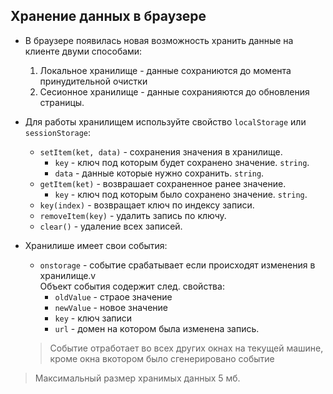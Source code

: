 ## Хранение данных в браузере

* В браузере появилась новая возможность хранить данные на клиенте двуми способами:
    1. Локальное хранилище - данные сохраниются до момента принудительной очистки
    2. Сесионное хранилище - данные сохранияются до обновления страницы.

* Для работы  хранилищем используйте свойство `localStorage` или `sessionStorage`:
    * `setItem(ket, data)` - сохранения значения в хранилище.
        * `key` - ключ под которым будет сохранено значение. `string`.
        * `data` - данные которые нужно сохранить. `string`.
    * `getItem(ket)` - возврашает сохраненное ранее значение.
        * `key` - ключ под которым было сохранено значение. `string`.
    * `key(index)` - возвращает ключ по индексу записи.
    * `removeItem(key)` - удалить запись по ключу.
    * `clear()` - удаление всех записей.
* Хранилише имеет свои события:
    * `onstorage` - событие срабатывает если происходят изменения в хранилище.v    
    Объект события содержит след. свойства:
        * `oldValue` - страое значение
        * `newValue` - новое значение
        * `key` - ключ записи
        * `url` - домен на котором была изменена запись.
    > Событие отработает во всех других окнах на текущей машине, кроме окна вкотором было сгенерировано событие
   
> Максимальный размер хранимых данных 5 мб.